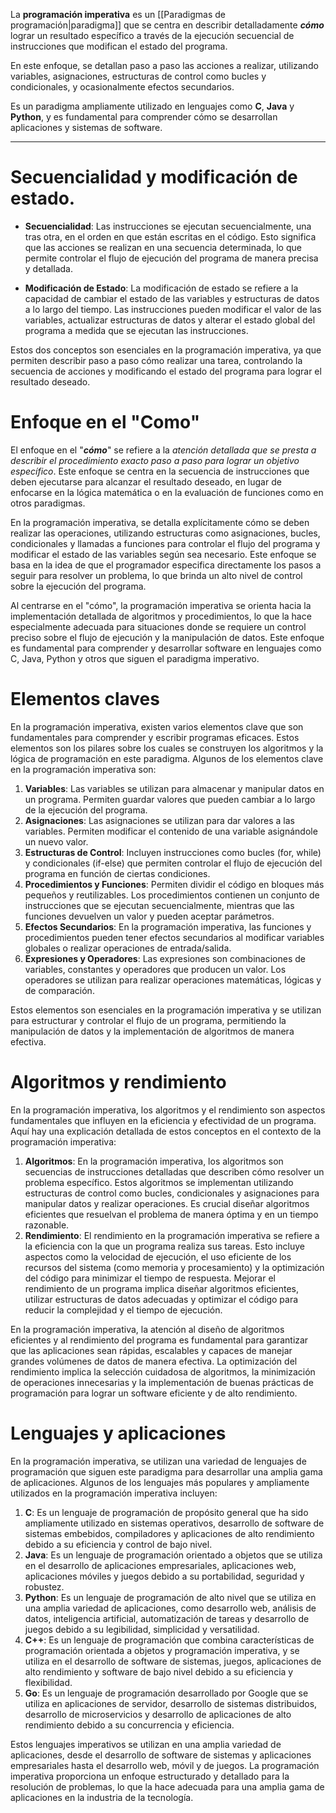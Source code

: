La **programación imperativa** es un [[Paradigmas de programación|paradigma]] que se centra en describir detalladamente **_cómo_** lograr un resultado específico a través de la ejecución secuencial de instrucciones que modifican el estado del programa. 

En este enfoque, se detallan paso a paso las acciones a realizar, utilizando variables, asignaciones, estructuras de control como bucles y condicionales, y ocasionalmente efectos secundarios. 

Es un paradigma ampliamente utilizado en lenguajes como **C**, **Java** y **Python**, y es fundamental para comprender cómo se desarrollan aplicaciones y sistemas de software.
___

# Secuencialidad y modificación de estado.

- **Secuencialidad**: Las instrucciones se ejecutan secuencialmente, una tras otra, en el orden en que están escritas en el código. Esto significa que las acciones se realizan en una secuencia determinada, lo que permite controlar el flujo de ejecución del programa de manera precisa y detallada.

- **Modificación de Estado**: La modificación de estado se refiere a la capacidad de cambiar el estado de las variables y estructuras de datos a lo largo del tiempo. Las instrucciones pueden modificar el valor de las variables, actualizar estructuras de datos y alterar el estado global del programa a medida que se ejecutan las instrucciones.

Estos dos conceptos son esenciales en la programación imperativa, ya que permiten describir paso a paso cómo realizar una tarea, controlando la secuencia de acciones y modificando el estado del programa para lograr el resultado deseado.

# Enfoque en el "Como"

El enfoque en el "**_cómo_**" se refiere a la _atención detallada que se presta a describir el procedimiento exacto paso a paso para lograr un objetivo específico_. Este enfoque se centra en la secuencia de instrucciones que deben ejecutarse para alcanzar el resultado deseado, en lugar de enfocarse en la lógica matemática o en la evaluación de funciones como en otros paradigmas.

En la programación imperativa, se detalla explícitamente cómo se deben realizar las operaciones, utilizando estructuras como asignaciones, bucles, condicionales y llamadas a funciones para controlar el flujo del programa y modificar el estado de las variables según sea necesario. Este enfoque se basa en la idea de que el programador especifica directamente los pasos a seguir para resolver un problema, lo que brinda un alto nivel de control sobre la ejecución del programa.

Al centrarse en el "cómo", la programación imperativa se orienta hacia la implementación detallada de algoritmos y procedimientos, lo que la hace especialmente adecuada para situaciones donde se requiere un control preciso sobre el flujo de ejecución y la manipulación de datos. Este enfoque es fundamental para comprender y desarrollar software en lenguajes como C, Java, Python y otros que siguen el paradigma imperativo.

# Elementos claves

En la programación imperativa, existen varios elementos clave que son fundamentales para comprender y escribir programas eficaces. Estos elementos son los pilares sobre los cuales se construyen los algoritmos y la lógica de programación en este paradigma. Algunos de los elementos clave en la programación imperativa son:

1. **Variables**: Las variables se utilizan para almacenar y manipular datos en un programa. Permiten guardar valores que pueden cambiar a lo largo de la ejecución del programa.
2. **Asignaciones**: Las asignaciones se utilizan para dar valores a las variables. Permiten modificar el contenido de una variable asignándole un nuevo valor.
3. **Estructuras de Control**: Incluyen instrucciones como bucles (for, while) y condicionales (if-else) que permiten controlar el flujo de ejecución del programa en función de ciertas condiciones.
4. **Procedimientos y Funciones**: Permiten dividir el código en bloques más pequeños y reutilizables. Los procedimientos contienen un conjunto de instrucciones que se ejecutan secuencialmente, mientras que las funciones devuelven un valor y pueden aceptar parámetros.
5. **Efectos Secundarios**: En la programación imperativa, las funciones y procedimientos pueden tener efectos secundarios al modificar variables globales o realizar operaciones de entrada/salida.
6. **Expresiones y Operadores**: Las expresiones son combinaciones de variables, constantes y operadores que producen un valor. Los operadores se utilizan para realizar operaciones matemáticas, lógicas y de comparación.

Estos elementos son esenciales en la programación imperativa y se utilizan para estructurar y controlar el flujo de un programa, permitiendo la manipulación de datos y la implementación de algoritmos de manera efectiva.

# Algoritmos y rendimiento

En la programación imperativa, los algoritmos y el rendimiento son aspectos fundamentales que influyen en la eficiencia y efectividad de un programa. Aquí hay una explicación detallada de estos conceptos en el contexto de la programación imperativa:

1. **Algoritmos**: En la programación imperativa, los algoritmos son secuencias de instrucciones detalladas que describen cómo resolver un problema específico. Estos algoritmos se implementan utilizando estructuras de control como bucles, condicionales y asignaciones para manipular datos y realizar operaciones. Es crucial diseñar algoritmos eficientes que resuelvan el problema de manera óptima y en un tiempo razonable.
2. **Rendimiento**: El rendimiento en la programación imperativa se refiere a la eficiencia con la que un programa realiza sus tareas. Esto incluye aspectos como la velocidad de ejecución, el uso eficiente de los recursos del sistema (como memoria y procesamiento) y la optimización del código para minimizar el tiempo de respuesta. Mejorar el rendimiento de un programa implica diseñar algoritmos eficientes, utilizar estructuras de datos adecuadas y optimizar el código para reducir la complejidad y el tiempo de ejecución.

En la programación imperativa, la atención al diseño de algoritmos eficientes y al rendimiento del programa es fundamental para garantizar que las aplicaciones sean rápidas, escalables y capaces de manejar grandes volúmenes de datos de manera efectiva. La optimización del rendimiento implica la selección cuidadosa de algoritmos, la minimización de operaciones innecesarias y la implementación de buenas prácticas de programación para lograr un software eficiente y de alto rendimiento.

# Lenguajes y aplicaciones

En la programación imperativa, se utilizan una variedad de lenguajes de programación que siguen este paradigma para desarrollar una amplia gama de aplicaciones. Algunos de los lenguajes más populares y ampliamente utilizados en la programación imperativa incluyen:

1. **C**: Es un lenguaje de programación de propósito general que ha sido ampliamente utilizado en sistemas operativos, desarrollo de software de sistemas embebidos, compiladores y aplicaciones de alto rendimiento debido a su eficiencia y control de bajo nivel.
2. **Java**: Es un lenguaje de programación orientado a objetos que se utiliza en el desarrollo de aplicaciones empresariales, aplicaciones web, aplicaciones móviles y juegos debido a su portabilidad, seguridad y robustez.
3. **Python**: Es un lenguaje de programación de alto nivel que se utiliza en una amplia variedad de aplicaciones, como desarrollo web, análisis de datos, inteligencia artificial, automatización de tareas y desarrollo de juegos debido a su legibilidad, simplicidad y versatilidad.
4. **C++**: Es un lenguaje de programación que combina características de programación orientada a objetos y programación imperativa, y se utiliza en el desarrollo de software de sistemas, juegos, aplicaciones de alto rendimiento y software de bajo nivel debido a su eficiencia y flexibilidad.
5. **Go**: Es un lenguaje de programación desarrollado por Google que se utiliza en aplicaciones de servidor, desarrollo de sistemas distribuidos, desarrollo de microservicios y desarrollo de aplicaciones de alto rendimiento debido a su concurrencia y eficiencia.

Estos lenguajes imperativos se utilizan en una amplia variedad de aplicaciones, desde el desarrollo de software de sistemas y aplicaciones empresariales hasta el desarrollo web, móvil y de juegos. La programación imperativa proporciona un enfoque estructurado y detallado para la resolución de problemas, lo que la hace adecuada para una amplia gama de aplicaciones en la industria de la tecnología.